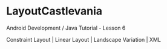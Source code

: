 # LayoutCastlevania

Android Development / Java Tutorial - Lesson 6

Constraint Layout | Linear Layout | Landscape Variation | XML
